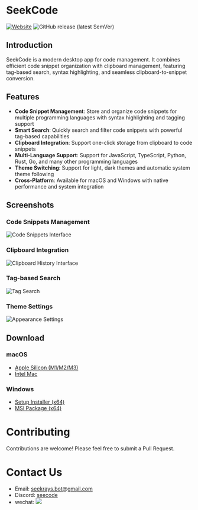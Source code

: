 # SeekCode

[![Website](https://img.shields.io/badge/Website-seekrays.com-blue)](https://seekrays.com/seekcode/)
![GitHub release (latest SemVer)](https://img.shields.io/github/v/release/seekrays/seekcode?sort=semver)

## Introduction

SeekCode is a modern desktop app for code management. It combines efficient code snippet organization with clipboard management, featuring tag-based search, syntax highlighting, and seamless clipboard-to-snippet conversion.

## Features

- **Code Snippet Management**: Store and organize code snippets for multiple programming languages with syntax highlighting and tagging support
- **Smart Search**: Quickly search and filter code snippets with powerful tag-based capabilities
- **Clipboard Integration**: Support one-click storage from clipboard to code snippets
- **Multi-Language Support**: Support for JavaScript, TypeScript, Python, Rust, Go, and many other programming languages
- **Theme Switching**: Support for light, dark themes and automatic system theme following
- **Cross-Platform**: Available for macOS and Windows with native performance and system integration

## Screenshots

### Code Snippets Management
![Code Snippets Interface](https://public-1251960616.cos.ap-nanjing.myqcloud.com/images/code-snippets.png)

### Clipboard Integration
![Clipboard History Interface](https://public-1251960616.cos.ap-nanjing.myqcloud.com/images/clipboard.png)

### Tag-based Search
![Tag Search](https://public-1251960616.cos.ap-nanjing.myqcloud.com/images/tags.png)

### Theme Settings
![Appearance Settings](https://public-1251960616.cos.ap-nanjing.myqcloud.com/images/setting-appearance.png)


## Download

### macOS
- [Apple Silicon (M1/M2/M3)](https://seekrays.com/seekcode/download?t=macos_aarch64)
- [Intel Mac](https://seekrays.com/seekcode/download?t=macos_x64)

### Windows
- [Setup Installer (x64)](https://seekrays.com/seekcode/download?t=windows_setup)
- [MSI Package (x64)](https://seekrays.com/seekcode/download?t=windows_msi)

# Contributing

Contributions are welcome! Please feel free to submit a Pull Request.


# Contact Us
- Email: seekrays.bot@gmail.com
- Discord: [seecode](https://seekrays.com/seekcode/redirect?t=discord)
- wechat: ![](https://seekrays.com/chat/images/qrcode_seekrays.jpg)